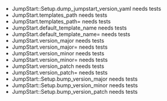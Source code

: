 - JumpStart::Setup.dump_jumpstart_version_yaml needs tests
- JumpStart.templates_path needs tests
- JumpStart.templates_path= needs tests
- JumpStart.default_template_name needs tests
- JumpStart.default_template_name= needs tests
- JumpStart.version_major needs tests
- JumpStart.version_major= needs tests
- JumpStart.version_minor needs tests
- JumpStart.version_minor= needs tests
- JumpStart.version_patch needs tests
- JumpStart.version_patch= needs tests
- JumpStart::Setup.bump_version_major needs tests
- JumpStart::Setup.bump_version_minor needs tests
- JumpStart::Setup.bump_version_patch needs tests

